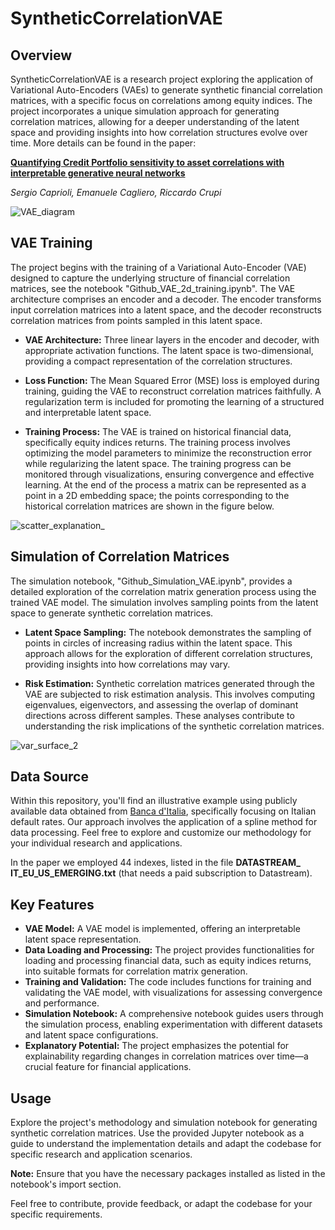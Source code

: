 # SyntheticCorrelationVAE

## Overview

SyntheticCorrelationVAE is a research project exploring the application of Variational Auto-Encoders (VAEs) to generate synthetic financial correlation matrices, with a specific focus on correlations among equity indices. The project incorporates a unique simulation approach for generating correlation matrices, allowing for a deeper understanding of the latent space and providing insights into how correlation structures evolve over time.
More details can be found in the paper:

[**Quantifying Credit Portfolio sensitivity to asset correlations with interpretable generative neural networks**](https://arxiv.org/abs/2309.08652)

*Sergio Caprioli, Emanuele Cagliero, Riccardo Crupi*  



![VAE_diagram](https://github.com/rcrupiISP/SyntheticCorrelationVAE/assets/92302358/eade0514-3993-4665-9996-3107dc073f5d)

## VAE Training

The project begins with the training of a Variational Auto-Encoder (VAE) designed to capture the underlying structure of financial correlation matrices, see the notebook "Github_VAE_2d_training.ipynb". The VAE architecture comprises an encoder and a decoder. The encoder transforms input correlation matrices into a latent space, and the decoder reconstructs correlation matrices from points sampled in this latent space.

- **VAE Architecture:** Three linear layers in the encoder and decoder, with appropriate activation functions. The latent space is two-dimensional, providing a compact representation of the correlation structures.

- **Loss Function:** The Mean Squared Error (MSE) loss is employed during training, guiding the VAE to reconstruct correlation matrices faithfully. A regularization term is included for promoting the learning of a structured and interpretable latent space.

- **Training Process:** The VAE is trained on historical financial data, specifically equity indices returns. The training process involves optimizing the model parameters to minimize the reconstruction error while regularizing the latent space. The training progress can be monitored through visualizations, ensuring convergence and effective learning. At the end of the process a matrix can be represented as a point in a 2D embedding space; the points corresponding to the historical correlation matrices are shown in the figure below.

![scatter_explanation_](https://github.com/rcrupiISP/SyntheticCorrelationVAE/assets/92302358/c4fb7c18-75d3-4050-8472-eaa78b2be6ca)


## Simulation of Correlation Matrices

The simulation notebook, "Github_Simulation_VAE.ipynb", provides a detailed exploration of the correlation matrix generation process using the trained VAE model. The simulation involves sampling points from the latent space to generate synthetic correlation matrices.

- **Latent Space Sampling:** The notebook demonstrates the sampling of points in circles of increasing radius within the latent space. This approach allows for the exploration of different correlation structures, providing insights into how correlations may vary.

- **Risk Estimation:** Synthetic correlation matrices generated through the VAE are subjected to risk estimation analysis. This involves computing eigenvalues, eigenvectors, and assessing the overlap of dominant directions across different samples. These analyses contribute to understanding the risk implications of the synthetic correlation matrices.

![var_surface_2](https://github.com/rcrupiISP/SyntheticCorrelationVAE/assets/92302358/d853fc7f-8eff-494c-bc4b-491a67aa8695)


## Data Source

Within this repository, you'll find an illustrative example using publicly available data obtained from [Banca d'Italia](https://infostat.bancaditalia.it/), specifically focusing on Italian default rates. Our approach involves the application of a spline method for data processing. Feel free to explore and customize our methodology for your individual research and applications.

In the paper we employed 44 indexes, listed in the file **DATASTREAM_ IT_EU_US_EMERGING.txt** (that needs a paid subscription to Datastream).

## Key Features

- **VAE Model:** A VAE model is implemented, offering an interpretable latent space representation.
- **Data Loading and Processing:** The project provides functionalities for loading and processing financial data, such as equity indices returns, into suitable formats for correlation matrix generation.
- **Training and Validation:** The code includes functions for training and validating the VAE model, with visualizations for assessing convergence and performance.
- **Simulation Notebook:** A comprehensive notebook guides users through the simulation process, enabling experimentation with different datasets and latent space configurations.
- **Explanatory Potential:** The project emphasizes the potential for explainability regarding changes in correlation matrices over time—a crucial feature for financial applications.

## Usage

Explore the project's methodology and simulation notebook for generating synthetic correlation matrices. Use the provided Jupyter notebook as a guide to understand the implementation details and adapt the codebase for specific research and application scenarios.

**Note:** Ensure that you have the necessary packages installed as listed in the notebook's import section.

Feel free to contribute, provide feedback, or adapt the codebase for your specific requirements.

